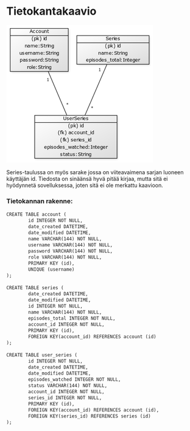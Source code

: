 # Tietokantakaavio

![Tietokantakaavio](databasediagram.png)

Series-taulussa on myös sarake jossa on viiteavaimena sarjan luoneen käyttäjän id. Tiedosta on sinäänsä hyvä pitää kirjaa, mutta sitä ei hyödynnetä sovelluksessa, joten sitä ei ole merkattu kaavioon.

### Tietokannan rakenne:

```SQLite
CREATE TABLE account (
        id INTEGER NOT NULL,
        date_created DATETIME,
        date_modified DATETIME,
        name VARCHAR(144) NOT NULL,
        username VARCHAR(144) NOT NULL,
        password VARCHAR(144) NOT NULL,
        role VARCHAR(144) NOT NULL,
        PRIMARY KEY (id),
        UNIQUE (username)
);

CREATE TABLE series (
        date_created DATETIME,
        date_modified DATETIME,
        id INTEGER NOT NULL,
        name VARCHAR(144) NOT NULL,
        episodes_total INTEGER NOT NULL,
        account_id INTEGER NOT NULL,
        PRIMARY KEY (id),
        FOREIGN KEY(account_id) REFERENCES account (id)
);

CREATE TABLE user_series (
        id INTEGER NOT NULL,
        date_created DATETIME,
        date_modified DATETIME,
        episodes_watched INTEGER NOT NULL,
        status VARCHAR(144) NOT NULL,
        account_id INTEGER NOT NULL,
        series_id INTEGER NOT NULL,
        PRIMARY KEY (id),
        FOREIGN KEY(account_id) REFERENCES account (id),
        FOREIGN KEY(series_id) REFERENCES series (id)
);
```
